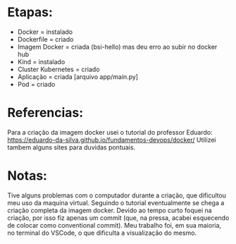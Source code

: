 # Etapas: 
* Docker = instalado
* Dockerfile = criado
* Imagem Docker = criada (bsi-hello) mas deu erro ao subir no docker hub
* Kind = instalado
* Cluster Kubernetes = criado
* Aplicação = criada [arquivo app/main.py]
* Pod = criado

# Referencias: 
Para a criação da imagem docker usei o tutorial do professor Eduardo:
https://eduardo-da-silva.github.io/fundamentos-devops/docker/
Utilizei tambem alguns sites para duvidas pontuais. 

# Notas:
Tive alguns problemas com o computador durante a criação, que dificultou meu uso da maquina virtual. 
Seguindo o tutorial eventualmente se chega a criação completa da imagem docker. 
Devido ao tempo curto foquei na criação, por isso fiz apenas um commit (que, na pressa, acabei esquecendo de colocar como conventional commit). 
Meu trabalho foi, em sua maioria, no terminal do VSCode, o que dificulta a visualização do mesmo. 
